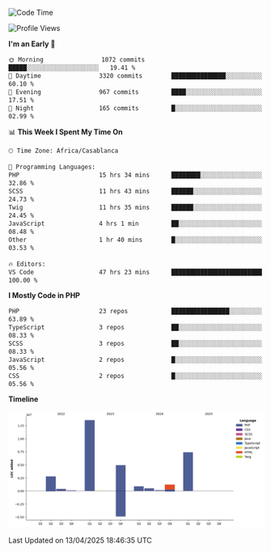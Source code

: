 <!--START_SECTION:waka-->
![Code Time](http://img.shields.io/badge/Code%20Time-5%2C714%20hrs%2033%20mins-blue)

![Profile Views](http://img.shields.io/badge/Profile%20Views-4-blue)

**I'm an Early 🐤** 

```text
🌞 Morning                1072 commits        █████░░░░░░░░░░░░░░░░░░░░   19.41 % 
🌆 Daytime                3320 commits        ███████████████░░░░░░░░░░   60.10 % 
🌃 Evening                967 commits         ████░░░░░░░░░░░░░░░░░░░░░   17.51 % 
🌙 Night                  165 commits         █░░░░░░░░░░░░░░░░░░░░░░░░   02.99 % 
```


📊 **This Week I Spent My Time On** 

```text
🕑︎ Time Zone: Africa/Casablanca

💬 Programming Languages: 
PHP                      15 hrs 34 mins      ████████░░░░░░░░░░░░░░░░░   32.86 % 
SCSS                     11 hrs 43 mins      ██████░░░░░░░░░░░░░░░░░░░   24.73 % 
Twig                     11 hrs 35 mins      ██████░░░░░░░░░░░░░░░░░░░   24.45 % 
JavaScript               4 hrs 1 min         ██░░░░░░░░░░░░░░░░░░░░░░░   08.48 % 
Other                    1 hr 40 mins        █░░░░░░░░░░░░░░░░░░░░░░░░   03.53 % 

🔥 Editors: 
VS Code                  47 hrs 23 mins      █████████████████████████   100.00 % 
```

**I Mostly Code in PHP** 

```text
PHP                      23 repos            ████████████████░░░░░░░░░   63.89 % 
TypeScript               3 repos             ██░░░░░░░░░░░░░░░░░░░░░░░   08.33 % 
SCSS                     3 repos             ██░░░░░░░░░░░░░░░░░░░░░░░   08.33 % 
JavaScript               2 repos             █░░░░░░░░░░░░░░░░░░░░░░░░   05.56 % 
CSS                      2 repos             █░░░░░░░░░░░░░░░░░░░░░░░░   05.56 % 
```



**Timeline**

![Lines of Code chart](https://raw.githubusercontent.com/tahar-elgunaoui/tahar-elgunaoui/main/assets/bar_graph.png)


 Last Updated on 13/04/2025 18:46:35 UTC
<!--END_SECTION:waka-->

